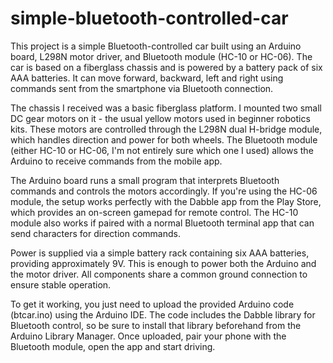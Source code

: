 # simple-bluetooth-controlled-car
   This project is a simple Bluetooth-controlled car built using an Arduino board, L298N motor driver, and Bluetooth module (HC-10 or HC-06). The car is based on a fiberglass chassis and is powered by a battery pack of six AAA batteries. It can move forward, backward, left and right using commands sent from the smartphone via Bluetooth connection.

  The chassis I received was a basic fiberglass platform. I mounted two small DC gear motors on it - the usual yellow motors used in beginner robotics kits. These motors are controlled through the L298N dual H-bridge module, which handles direction and power for both wheels. The Bluetooth module (either HC-10 or HC-06, I'm not entirely sure which one I used) allows the Arduino to receive commands from the mobile app.

  The Arduino board runs a small program that interprets Bluetooth commands and controls the motors accordingly. If you're using the HC-06 module, the setup works perfectly with the Dabble app from the Play Store, which provides an on-screen gamepad for remote control. The HC-10 module also works if paired with a normal Bluetooth terminal app that can send characters for direction commands.

  Power is supplied via a simple battery rack containing six AAA batteries, providing approximately 9V. This is enough to power both the Arduino and the motor driver. All components share a common ground connection to ensure stable operation.

  To get it working, you just need to upload the provided Arduino code (btcar.ino) using the Arduino IDE. The code includes the Dabble library for Bluetooth control, so be sure to install that library beforehand from the Arduino Library Manager. Once uploaded, pair your phone with the Bluetooth module, open the app and start driving.
